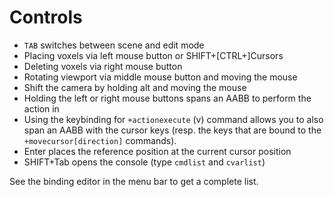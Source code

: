 # Controls

* `TAB` switches between scene and edit mode
* Placing voxels via left mouse button or SHIFT+[CTRL+]Cursors
* Deleting voxels via right mouse button
* Rotating viewport via middle mouse button and moving the mouse
* Shift the camera by holding alt and moving the mouse
* Holding the left or right mouse buttons spans an AABB to perform the action in
* Using the keybinding for `+actionexecute` (v) command allows you to also span an AABB with
  the cursor keys (resp. the keys that are bound to the `+movecursor[direction]` commands).
* Enter places the reference position at the current cursor position
* SHIFT+Tab opens the console (type `cmdlist` and `cvarlist`)

See the binding editor in the menu bar to get a complete list.
